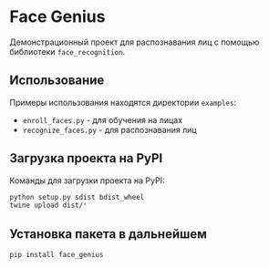 # Face Genius

Демонстрационный проект для распознавания лиц
с помощью библиотеки `face_recognition`.


## Использование

Примеры использования находятся директории `examples`:
- `enroll_faces.py` - для обучения на лицах
- `recognize_faces.py` - для распознавания лиц


## Загрузка проекта на PyPI

Команды для загрузки проекта на PyPI:
```sh
python setup.py sdist bdist_wheel
twine upload dist/*
```


## Установка пакета в дальнейшем

```sh
pip install face_genius
```

